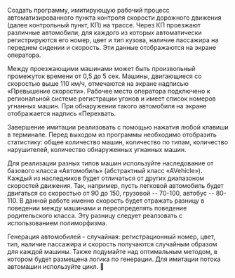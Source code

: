Создать программу, имитирующую рабочий процесс автоматизированного пункта
контроля скорости дорожного движения (далее контрольный пункт, КП) на трассе.
Через КП проезжают различные автомобили, для каждого из которых автоматически
регистрируются его номер, цвет и тип кузова, наличие пассажира на переднем сидении
и скорость. Эти данные отображаются на экране оператора.

Между проезжающими машинами может быть произвольный промежуток
времени от 0,5 до 5 сек. Машины, двигающиеся со скоростью выше 110 км/ч,
отмечаются на экране надписью «Превышение скорости». Рабочее место оператора
подключено к региональной системе регистрации угонов и имеет список номеров
угнанных машин. При обнаружении такого автомобиля на экране отображается
надпись «Перехвать.

Завершение имитации реализовать с помощью нажатия любой клавиши
в терминале. Перед выходом из программы необходимо отобразить статистику: общее
количество машин, количество по типам, количество нарушителей, количество
обнаруженных угнанных машин.

Для реализации разных типов машин используйте наследование от базового
класса «Автомобиль» (абстрактный класс «AVehicle»). Каждый из наследников будет
отличаться от других диапазоном скоростей движения. Так, например, пусть легковой
автомобиль будет двигаться со скоростью от 90 до 150, грузовой -- 70-100, автобус --
80-110. В данной работе именно скорость будет отражать разницу в поведении между
машинами и переопределять поведение родительского класса. Эту разницу следует
реалзовать с использованием полиморфизма.

Генерация автомобилей - случайная: регистрационный номер, цвет, тип, наличие
пассажира и скорость получаются случайным образом для каждой машины. Также
подумайте над оптимальным методом, в котором будет размещена логика
по генерации. Для имитации потока автомашин используйте цикл.

